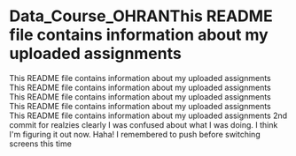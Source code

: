 # Data_Course_OHRANThis README file contains information about my uploaded assignments
This README file contains information about my uploaded assignments
This README file contains information about my uploaded assignments
This README file contains information about my uploaded assignments
This README file contains information about my uploaded assignments
This README file contains information about my uploaded assignments
2nd commit for realzies
clearly I was confused about what I was doing.
I think I'm figuring it out now.
Haha! I remembered to push before switching screens this time
